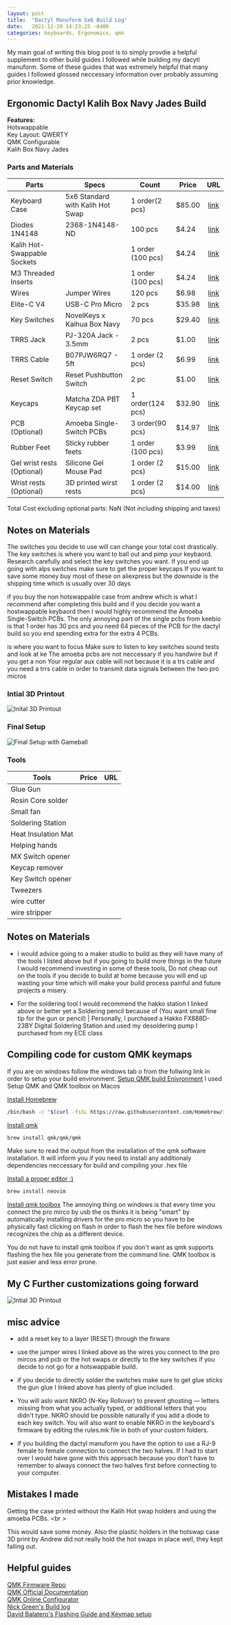```yaml
---
layout: post
title:  "Dactyl Manuform 5x6 Build Log"
date:   2021-12-29 14:23:25 -0400
categories: keyboards, Ergonomics, qmk
---
```


My main goal of writing this blog post is to simply provdie a helpful supplement to other build guides 
I followed while building my dacytl manuform. Some of these guides 
that was extremely helpful that many guides I followed glossed neccessary information over probably assuming prior knowledge.

## Ergonomic Dactyl Kalih Box Navy Jades Build

**Features:**    
Hotswappable  
Key Layout: QWERTY  
QMK Configurable   
Kalih Box Navy Jades  

### Parts and Materials
<style>
.tablelines table, .tablelines td, .tablelines th {
        border: 1px solid black;
        }
</style>
| Parts                       | Specs                            | Count             | Price  | URL                                                                                                                                                                                                                                            |
| ----------------------------|----------------------------------|-------------------|--------|:----------------------------------------------------------------------------------------------------------------------------------------------------------------------------------------------------------------------------------------------:|
| Keyboard Case               | 5x6 Standard with Kalih Hot Swap | 1 order(2 pcs)    | $85.00 | [link](https://www.etsy.com/listing/1028152282/made-to-order-dactyl-manuform?click_key=bc4fa2b252b2076958c924c6f1c3ee0819fec15a%3A1028152282&click_sum=1892a9ae&ref=shop_home_active_2&crt=1&sts=1&variation0=2278401877&variation1=2088216304)|
| Diodes 1N4148               | 2368-1N4148-ND                   | 100 pcs           | $4.24  | [link](https://www.digikey.com/en/products/detail/1N4148/2368-1N4148-ND/11645052?itemSeq=382356410)|
| Kalih Hot-Swappable Sockets |                                  | 1 order (100 pcs) | $4.24  | [link](https://www.digikey.com/en/products/detail/1N4148/2368-1N4148-ND/11645052?itemSeq=382356410)|
| M3 Threaded Inserts         |                                  | 1 order (100 pcs) | $4.24  | [link](https://www.digikey.com/en/products/detail/1N4148/2368-1N4148-ND/11645052?itemSeq=382356410)|
| Wires                       | Jumper Wires                     | 120 pcs           | $6.98  | [link](https://www.amazon.com/EDGELEC-Breadboard-Optional-Assorted-Multicolored/dp/B07GD2BWPY/ref=sr_1_3?crid=3LNP22FLTTM5C&keywords=EDGELEC+120pcs+Breadboard+Jumper+Wires&qid=1640879388&s=electronics&sprefix=edgelec+120pcs+breadboard+jumper+wires%2Celectronics%2C89&sr=1-3)|
| Elite-C V4                  | USB-C Pro Micro                  | 2 pcs             | $35.98 | [link](https://keeb.io/collections/diy-parts/products/elite-c-low-profile-version-usb-c-pro-micro-replacement-atmega32u4)|
| Key Switches                | NovelKeys x Kaihua Box Navy      | 70 pcs            | $29.40 | [link](https://kbdfans.com/products/novelkeys-x-kailh-box-thick-clicks-navy-jade?variant=2840537759757)|
| TRRS Jack                   | PJ-320A Jack - 3.5mm             | 2 pcs             | $1.00  | [link](https://keeb.io/collections/diy-parts/products/trrs-jack-3-5mm)|
| TRRS Cable                  | B07PJW6RQ7 - 5ft                 | 1 order (2 pcs)   | $6.99  | [link](https://www.amazon.com/Auxiliary-Braided-Compatible-Stereos-Headphones/dp/B07PJW6RQ7/ref=sr_1_2?crid=1RMMTAUNK09NO&keywords=TRRS%2B3.5mm%2BAudio%2BCable&qid=1640881233&s=industrial&sprefix=trrs%2B3.5mm%2Baudio%2Bcable%2Cindustrial%2C80&sr=1-2&th=1)|
| Reset Switch                | Reset Pushbutton Switch          | 2 pc              | $1.00  | [link](https://keeb.io/collections/diy-parts/products/reset-pushbutton-switch)|
| Keycaps                     | Matcha ZDA PBT Keycap set        | 1 order(124 pcs)  | $32.90 | [link](https://keeb.io/collections/diy-parts/products/amoeba-single-switch-pcbs)|
| PCB (Optional)              | Amoeba Single-Switch PCBs        | 3 order(90 pcs)   | $14.97 | [link](https://keeb.io/collections/diy-parts/products/amoeba-single-switch-pcbs)|
| Rubber Feet                 | Sticky rubber feets              | 1 order (100 pcs) | $3.99  | [link](https://keeb.io/collections/diy-parts/products/amoeba-single-switch-pcbs)|
| Gel wrist rests (Optional)  | Silicone Gel Mouse Pad           | 1 order (2 pcs)   | $15.00 | [link](https://www.etsy.com/listing/1098507650/pair-of-wrist-rests-for-split-style?click_key=be86e6ce5e47849a9088ed12facff1807e68175e%3A1098507650&click_sum=40716b38&ref=shop_home_active_1&crt=1&sts=1)|
| Wrist rests (Optional)      | 3D printed wirst rests           | 1 order (2 pcs)   | $14.00 | [link](https://keeb.io/collections/diy-parts/products/amoeba-single-switch-pcbs)|

Total Cost excluding optional parts: NaN (Not including shipping and taxes)

## Notes on Materials
The switches you decide to use will can change your total cost drastically. 
The key switches is where you want to ball out and pimp your keybaord. 
Research carefully  and select the key switches you want. 
If you end up going with alps switches make sure to get the proper keycaps
If you want to save some money buy most of these on aliexpress but the 
downside is the shipping time which is usually over 30 days

if you buy the non hotswappable case from andrew which is what I recommend after completing this build
and if you decide you want a hostwappable keybaord then I would highly recommend the Amoeba Single-Switch PCBs. 
The only annoying part of the single pcbs from keebio is that 1 order has 30 pcs and you need 64 pieces of the
PCB for the dactyl build so you end spending extra for the extra 4 PCBs. 


is where you want to focus 
Make sure to listen to key switches sound tests and look at ke
The amoeba pcbs are not neccessary if you handwire but if you get a non
Your regular aux cable will not because it is a trs cable and you need a trrs cable in order to transmit data signals between the two pro micros

### Intial 3D Printout
![Inital 3D Printout](https://raw.githubusercontent.com/morphykuffour/morphykuffour.github.io/main/images/dactyl_printout.jpg)  

### Final Setup 
![Final Setup with Gameball](https://raw.githubusercontent.com/morphykuffour/morphykuffour.github.io/main/images/dactyl_setup_cropped.jpg)  

### Tools 
<style>
.tablelines table, .tablelines td, .tablelines th {
        border: 1px solid black;
        }
</style>
| Tools              | Price          | URL     |
| -------------------|----------------|---------|
| Glue Gun           |                |         |
| Rosin Core solder  |                |         |
| Small fan          |                |         |
| Soldering Station  |                |         |
| Heat Insulation Mat|                |         |
| Helping hands      |                |         |
| MX Switch opener   |                |         |
| Keycap remover     |                |         |
| Key Switch opener  |                |         |
| Tweezers           |                |         |
| wire cutter        |                |         |
| wire stripper      |                |         |

## Notes on Materials
* I would advice going to a maker studio to build as they will have many of the tools I listed above 
but if you going to build more things in the future I would recommend investing in some of these tools,
Do not cheap out on the tools if you decide to build at home because you will end up wasting 
your time which will make your build process painful and future projects a misery.

 * For the soldering tool I would recommend the hakko station I linked above or better yet a Soldering pencil because of (You want small fine tip for the gun or pencil) | 
Personally, I purchased a Hakko FX888D-23BY Digital Soldering Station and used my desoldering pump I purchased from my ECE class 


## Compiling code for custom QMK keymaps
If you are on windows follow the windows tab o from the follwing link in order to setup your build environment. [Setup QMK build Enivronment](https://docs.qmk.fm/#/getting_started_build_tools?id=set-up-your-environment)
I used 
Setup QMK and QMK toolbox on Macos

[Install Homebrew](https://brew.sh/)
```bash
/bin/bash -c "$(curl -fsSL https://raw.githubusercontent.com/Homebrew/install/HEAD/install.sh)"
```
[Install qmk](https://qmk.fm/)
```bash
brew install qmk/qmk/qmk
```
Make sure to read the output from the installation of the qmk software installation. 
It will inform you if you need to install any additionaly dependencies neccessary for build and compiling your .hex file

[Install a proper editor ;) ](https://neovim.io/)
```bash
brew install neovim
```

[Install qmk toolbox](https://github.com/qmk/qmk_toolbox/releases)
The annoying thing on windows is that every time you connect the pro mirco 
by usb the os thinks it is being "smart" by automatically installing drivers for the pro micro
so you have to be physically fast clicking on flash in order to flash the hex file before windows recognizes the chip as a different device.

You do not have to install qmk toolbox if you don't want as qmk supports flashing the hex file you generate from the command line.
QMK toolbox is just easier and less error prone.

## My C Further customizations going forward
![Intial 3D Printout](/morphykuffour.github.io/assests/morphy-/dactyl_printout.jpg)

## misc advice 

* add a reset key to a layer (RESET) through the firware

* use the jumper wires I linked above as the wires you connect to the pro mircos and pcb or the hot swaps or 
directly to the key switches if you decide to not go for a hotswappable build.

* if you decide to directly solder the switches make sure to get glue sticks 
the gun glue I linked above has plenty of glue included. 

* You will aslo want NKRO (N-Key Rollover) to prevent ghosting — letters missing from what you actually typed, 
or additional letters that you didn't type. 
NKRO should be possible naturally if you add a diode to each key switch. You will also want to enable NKRO in 
the keyboard's firmware by editing the rules.mk file in both of your custom folders.

* if you building the dactyl manuform you have the option to use a RJ-9 female to female connection to connect the 
two halves. If I had to start over I would have gone with this approach because you don't have to remember to
always connect the two halves first before connecting to your computer.
 
## Mistakes I made
Getting the case printed without the Kalih Hot swap holders and using the amoeba PCBs. <br \>

This would save some money. Also the plastic holders in the hotswap case 3D print by Andrew 
did not really hold the hot swaps in place well, they kept falling out.

## Helpful guides
[QMK Firmware Repo](https://github.com/qmk/qmk_firmware)<br />
[QMK Official Documentation](https://docs.qmk.fm/#/)<br />
[QMK Online Configurator](https://config.qmk.fm/)<br />
[Nick Green's Build log](https://nickgreen.info/dactyl-manuform-build-log/)<br />
[David Balatero's Flashing Guide and Keymap setup](https://balatero.com/writings/qmk/getting-started-with-dactyl-manuform-and-qmk/)<br /> 
<!-- [Install QMK on Windows]()<br /> --> 
<!-- [Install QMK on Mac OS]()<br /> --> 
<!-- https://switches.mx/kailh-box-navy?search=box& -->
